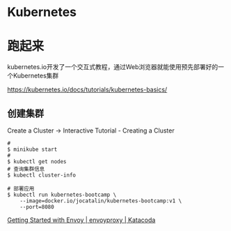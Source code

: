 # Kubernetes



# 跑起来

kubernetes.io开发了一个交互式教程，通过Web浏览器就能使用预先部署好的一个Kubernetes集群

https://kubernetes.io/docs/tutorials/kubernetes-basics/





## 创建集群

Create a Cluster → Interactive Tutorial - Creating a Cluster



```shell
# 
$ minikube start
# 
$ kubectl get nodes
# 查询集群信息
$ kubectl cluster-info

# 部署应用
$ kubectl run kubernetes-bootcamp \
    --image=docker.io/jocatalin/kubernetes-bootcamp:v1 \
    --port=8080
```



[Getting Started with Envoy | envoyproxy | Katacoda](https://www.katacoda.com/envoyproxy/scenarios/getting-started)


